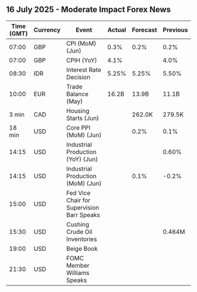 ## 16 July 2025 - Moderate Impact Forex News

| Time (GMT) | Currency | Event | Actual | Forecast | Previous |
|------|----------|-------|--------|----------|----------|
| 07:00 | GBP | CPI (MoM) (Jun) | 0.3% | 0.2% | 0.2% |
| 07:00 | GBP | CPIH (YoY) | 4.1% |  | 4.0% |
| 08:30 | IDR | Interest Rate Decision | 5.25% | 5.25% | 5.50% |
| 10:00 | EUR | Trade Balance (May) | 16.2B | 13.9B | 11.1B |
| 3 min | CAD | Housing Starts (Jun) |  | 262.0K | 279.5K |
| 18 min | USD | Core PPI (MoM) (Jun) |  | 0.2% | 0.1% |
| 14:15 | USD | Industrial Production (YoY) (Jun) |  |  | 0.60% |
| 14:15 | USD | Industrial Production (MoM) (Jun) |  | 0.1% | -0.2% |
| 15:00 | USD | Fed Vice Chair for Supervision Barr Speaks |  |  |  |
| 15:30 | USD | Cushing Crude Oil Inventories |  |  | 0.464M |
| 19:00 | USD | Beige Book |  |  |  |
| 21:30 | USD | FOMC Member Williams Speaks |  |  |  |
